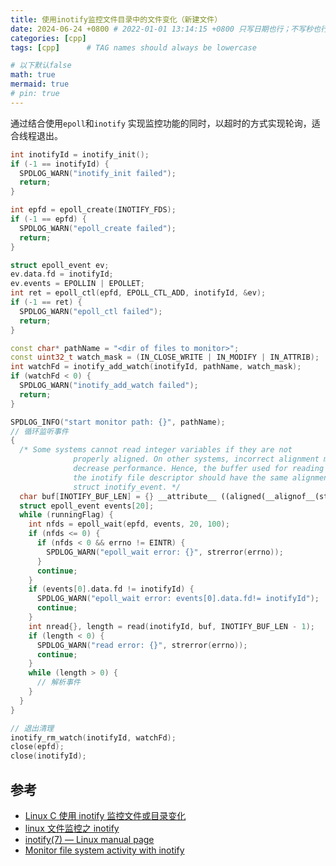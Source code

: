 ```yaml
---
title: 使用inotify监控文件目录中的文件变化（新建文件）
date: 2024-06-24 +0800 # 2022-01-01 13:14:15 +0800 只写日期也行；不写秒也行；这样也行 2022-03-09T00:55:42+08:00
categories: [cpp]
tags: [cpp]      # TAG names should always be lowercase

# 以下默认false
math: true
mermaid: true
# pin: true
---
```


通过结合使用`epoll`和`inotify` 实现监控功能的同时，以超时的方式实现轮询，适合线程退出。

```cpp
int inotifyId = inotify_init();
if (-1 == inotifyId) {
  SPDLOG_WARN("inotify_init failed");
  return;
}

int epfd = epoll_create(INOTIFY_FDS);
if (-1 == epfd) {
  SPDLOG_WARN("epoll_create failed");
  return;
}

struct epoll_event ev;
ev.data.fd = inotifyId;
ev.events = EPOLLIN | EPOLLET;
int ret = epoll_ctl(epfd, EPOLL_CTL_ADD, inotifyId, &ev);
if (-1 == ret) {
  SPDLOG_WARN("epoll_ctl failed");
  return;
}

const char* pathName = "<dir of files to monitor>";
const uint32_t watch_mask = (IN_CLOSE_WRITE | IN_MODIFY | IN_ATTRIB);
int watchFd = inotify_add_watch(inotifyId, pathName, watch_mask);
if (watchFd < 0) {
  SPDLOG_WARN("inotify_add_watch failed");
  return;
}

SPDLOG_INFO("start monitor path: {}", pathName);
// 循环监听事件
{
  /* Some systems cannot read integer variables if they are not
              properly aligned. On other systems, incorrect alignment may
              decrease performance. Hence, the buffer used for reading from
              the inotify file descriptor should have the same alignment as
              struct inotify_event. */
  char buf[INOTIFY_BUF_LEN] = {} __attribute__ ((aligned(__alignof__(struct inotify_event))));
  struct epoll_event events[20];
  while (runningFlag) {
    int nfds = epoll_wait(epfd, events, 20, 100);
    if (nfds <= 0) {
      if (nfds < 0 && errno != EINTR) {
        SPDLOG_WARN("epoll_wait error: {}", strerror(errno));
      }
      continue;
    }
    if (events[0].data.fd != inotifyId) {
      SPDLOG_WARN("epoll_wait error: events[0].data.fd!= inotifyId");
      continue;
    }
    int nread{}, length = read(inotifyId, buf, INOTIFY_BUF_LEN - 1);
    if (length < 0) {
      SPDLOG_WARN("read error: {}", strerror(errno));
      continue;
    }
    while (length > 0) {
      // 解析事件
    }
  }
}

// 退出清理
inotify_rm_watch(inotifyId, watchFd);
close(epfd);
close(inotifyId);
```

## 参考

- [Linux C 使用 inotify 监控文件或目录变化](https://www.cnblogs.com/PikapBai/p/14480881.html)
- [linux 文件监控之 inotify](https://www.cnblogs.com/jssyjam/p/15490634.html)
- [inotify(7) — Linux manual page](https://man7.org/linux/man-pages/man7/inotify.7.html)
- [Monitor file system activity with inotify](https://developer.ibm.com/tutorials/l-ubuntu-inotify/)
